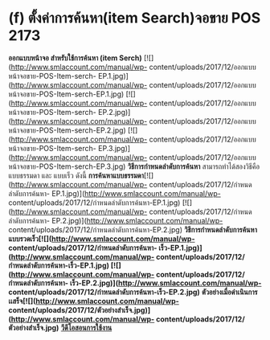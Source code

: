 # (f)	ตั้งค่าการค้นหา(item Search)จอขาย POS  2173

**ออกแบบหน้าจอ สำหรับใช้การค้นหา (item Serch)**
[![](http://www.smlaccount.com/manual/wp-
content/uploads/2017/12/ออกแบบหน้าจอขาย-POS-Item-serch-
EP.1.jpg)](http://www.smlaccount.com/manual/wp-
content/uploads/2017/12/ออกแบบหน้าจอขาย-POS-Item-serch-EP.1.jpg)
[![](http://www.smlaccount.com/manual/wp-
content/uploads/2017/12/ออกแบบหน้าจอขาย-POS-Item-serch-
EP.2.jpg)](http://www.smlaccount.com/manual/wp-
content/uploads/2017/12/ออกแบบหน้าจอขาย-POS-Item-serch-EP.2.jpg)
[![](http://www.smlaccount.com/manual/wp-
content/uploads/2017/12/ออกแบบหน้าจอขาย-POS-Item-serch-
EP.3.jpg)](http://www.smlaccount.com/manual/wp-
content/uploads/2017/12/ออกแบบหน้าจอขาย-POS-Item-serch-EP.3.jpg)
**วิธีการกำหนดลำดับการค้นหา** สามารถทำได้สองวิธีคือ แบบธรรมดา และ แบบเร็ว
ดังนี้ **การค้นหาแบบธรรมดา**[![](http://www.smlaccount.com/manual/wp-
content/uploads/2017/12/กำหนดลำดับการค้นหา-
EP.1.jpg)](http://www.smlaccount.com/manual/wp-
content/uploads/2017/12/กำหนดลำดับการค้นหา-EP.1.jpg)
[![](http://www.smlaccount.com/manual/wp-
content/uploads/2017/12/กำหนดลำดับการค้นหา-
EP.2.jpg)](http://www.smlaccount.com/manual/wp-
content/uploads/2017/12/กำหนดลำดับการค้นหา-EP.2.jpg)
**วิธีการกำหนดลำดับการค้นหาแบบรวดเร็ว[![](http://www.smlaccount.com/manual/wp-
content/uploads/2017/12/กำหนดลำดับการค้นหา-
เร็ว-EP.1.jpg)](http://www.smlaccount.com/manual/wp-
content/uploads/2017/12/กำหนดลำดับการค้นหา-เร็ว-EP.1.jpg)
[![](http://www.smlaccount.com/manual/wp-
content/uploads/2017/12/กำหนดลำดับการค้นหา-
เร็ว-EP.2.jpg)](http://www.smlaccount.com/manual/wp-
content/uploads/2017/12/กำหนดลำดับการค้นหา-เร็ว-EP.2.jpg)**
**ตัวอย่างเมื่อดำเนินการเเสร็จ[![](http://www.smlaccount.com/manual/wp-
content/uploads/2017/12/ตัวอย่างสำเร็จ.jpg)](http://www.smlaccount.com/manual/wp-
content/uploads/2017/12/ตัวอย่างสำเร็จ.jpg)**
[**วีดีโอสอนการใช้งาน**](https://youtu.be/4NIbxi7eg0U)

